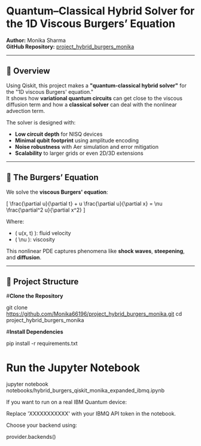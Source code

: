 # Quantum–Classical Hybrid Solver for the 1D Viscous Burgers’ Equation

**Author:** Monika Sharma  
**GitHub Repository:** [project_hybrid_burgers_monika](https://github.com/Monika66196/project_hybrid_burgers_monika)

---

## 📌 Overview
Using Qiskit, this project makes a **"quantum-classical hybrid solver"** for the "1D viscous Burgers' equation."  
It shows how **variational quantum circuits** can get close to the viscous diffusion term and how a **classical solver** can deal with the nonlinear advection term.

The solver is designed with:
- **Low circuit depth** for NISQ devices  
- **Minimal qubit footprint** using amplitude encoding  
- **Noise robustness** with Aer simulation and error mitigation  
- **Scalability** to larger grids or even 2D/3D extensions

---

## 🧮 The Burgers’ Equation
We solve the **viscous Burgers' equation**:

\[
\frac{\partial u}{\partial t} + u \frac{\partial u}{\partial x} = \nu \frac{\partial^2 u}{\partial x^2}
\]

Where:
- \( u(x, t) \): fluid velocity
- \( \nu \): viscosity

This nonlinear PDE captures phenomena like **shock waves**, **steepening**, and **diffusion**.

---

## 📂 Project Structure


#**Clone the Repository**

git clone https://github.com/Monika66196/project_hybrid_burgers_monika.git
cd project_hybrid_burgers_monika


#**Install Dependencies**

pip install -r requirements.txt


# **Run the Jupyter Notebook**

jupyter notebook notebooks/hybrid_burgers_qiskit_monika_expanded_ibmq.ipynb

If you want to run on a real IBM Quantum device:

Replace 'XXXXXXXXXXX' with your IBMQ API token in the notebook.

Choose your backend using:

provider.backends()
